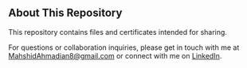 ## About This Repository

This repository contains files and certificates intended for sharing.

For questions or collaboration inquiries, please get in touch with me at [MahshidAhmadian8@gmail.com](mailto:MahshidAhmadian8@gmail.com) or connect with me on [LinkedIn](https://www.linkedin.com/in/mahshidahmadian/).
